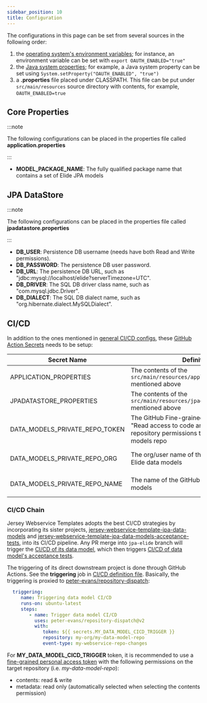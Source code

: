```yaml
---
sidebar_position: 10
title: Configuration
---
```


[//]: # (Copyright Jiaqi Liu)

[//]: # (Licensed under the Apache License, Version 2.0 &#40;the "License"&#41;;)
[//]: # (you may not use this file except in compliance with the License.)
[//]: # (You may obtain a copy of the License at)

[//]: # (    http://www.apache.org/licenses/LICENSE-2.0)

[//]: # (Unless required by applicable law or agreed to in writing, software)
[//]: # (distributed under the License is distributed on an "AS IS" BASIS,)
[//]: # (WITHOUT WARRANTIES OR CONDITIONS OF ANY KIND, either express or implied.)
[//]: # (See the License for the specific language governing permissions and)
[//]: # (limitations under the License.)

The configurations in this page can be set from several sources in the following order:

1. the [operating system's environment variables]; for instance, an environment variable can be set with
   `export OAUTH_ENABLED="true"`
2. the [Java system properties]; for example, a Java system property can be set using
   `System.setProperty("OAUTH_ENABLED", "true")`
3. a **.properties** file placed under CLASSPATH. This file can be put under `src/main/resources` source directory with
   contents, for example, `OAUTH_ENABLED=true`

Core Properties
---------------

:::note

The following configurations can be placed in the properties file called **application.properties**

:::

- **MODEL_PACKAGE_NAME**: The fully qualified package name that contains a set of Elide JPA models

JPA DataStore
-------------

:::note

The following configurations can be placed in the properties file called **jpadatastore.properties**

:::

- **DB_USER**: Persistence DB username (needs have both Read and Write permissions).
- **DB_PASSWORD**: The persistence DB user password.
- **DB_URL**: The persistence DB URL, such as "jdbc:mysql://localhost/elide?serverTimezone=UTC".
- **DB_DRIVER**: The SQL DB driver class name, such as "com.mysql.jdbc.Driver".
- **DB_DIALECT**: The SQL DB dialect name, such as "org.hibernate.dialect.MySQLDialect".

CI/CD
-----

<!-- markdown-link-check-disable -->
In addition to the ones mentioned in [general CI/CD configs](../configuration#cicd), these
[GitHub Action Secrets][GitHub Action - How to set up] needs to be setup:
<!-- markdown-link-check-enable -->

| Secret Name                    | Definition                                                                                                                          | How to Get                                                                                                                                                                                                         |
|--------------------------------|-------------------------------------------------------------------------------------------------------------------------------------|--------------------------------------------------------------------------------------------------------------------------------------------------------------------------------------------------------------------|
| APPLICATION_PROPERTIES         | The contents of the `src/main/resources/application.properties` mentioned above                                                     | See [Core Properties](#core-properties) section above                                                                                                                                                              |
| JPADATASTORE_PROPERTIES        | The contents of the `src/main/resources/jpadatastore.properties` mentioned above                                                    | See [JPA DataStore](#jpa-datastore) section above                                                                                                                                                                  |
| DATA_MODELS_PRIVATE_REPO_TOKEN | The GitHub Fine-grained token with at least "Read access to code and metadata" repository permissions to the Elide data models repo | [Creating a fine-grained personal access token](https://docs.github.com/en/authentication/keeping-your-account-and-data-secure/managing-your-personal-access-tokens#creating-a-fine-grained-personal-access-token) |
| DATA_MODELS_PRIVATE_REPO_ORG   | The org/user name of the GitHub repo for Elide data models                                                                          | For [this example](https://github.com/QubitPi/jersey-webservice-template-jpa-data-models), DATA_MODELS_PRIVATE_REPO_ORG is "QubitPi"                                                                               |
| DATA_MODELS_PRIVATE_REPO_NAME  | The name of the GitHub repo for Elide data models                                                                                   | For [this example](https://github.com/QubitPi/jersey-webservice-template-jpa-data-models), DATA_MODELS_PRIVATE_REPO_NAME is "jersey-webservice-template"                                                           |

### CI/CD Chain

Jersey Webservice Templates adopts the best CI/CD strategies by incorporating its sister projects, [jersey-webservice-template-jpa-data-models] and
[jersey-webservice-template-jpa-data-models-acceptance-tests], into its CI/CD pipeline. Any PR merge into `jpa-elide` branch will trigger the
[CI/CD of its data model](https://github.com/QubitPi/jersey-webservice-template-jpa-data-models/actions), which then triggers
[CI/CD of data model's acceptance tests](https://github.com/QubitPi/jersey-webservice-template-jpa-data-models-acceptance-tests/actions).

The triggering of its direct downstream project is done through GitHub Actions. See the **triggering** job in [CI/CD definition file]. Basically, the triggering is proxied to
[peter-evans/repository-dispatch]:

```yaml
  triggering:
     name: Triggering data model CI/CD
     runs-on: ubuntu-latest
     steps:
        - name: Trigger data model CI/CD
          uses: peter-evans/repository-dispatch@v2
          with:
             token: ${{ secrets.MY_DATA_MODEL_CICD_TRIGGER }}
             repository: my-org/my-data-model-repo
             event-type: my-webservice-repo-changes
```

For **MY_DATA_MODEL_CICD_TRIGGER** token, it is recommended to use a
[fine-grained personal access token](https://docs.github.com/en/authentication/keeping-your-account-and-data-secure/managing-your-personal-access-tokens#creating-a-fine-grained-personal-access-token)
with the following permissions on the target repository (i.e. _my-data-model-repo_):

- contents: read & write
- metadata: read only (automatically selected when selecting the contents permission)

[CI/CD definition file]: https://github.com/QubitPi/jersey-webservice-template/blob/jpa-elide/.github/workflows/ci-cd.yml

[GitHub Action - How to set up]: https://docs.github.com/en/actions/security-guides/encrypted-secrets

[Java system properties]: https://docs.oracle.com/javase/tutorial/essential/environment/sysprop.html
[jersey-webservice-template-jpa-data-models]: https://github.com/QubitPi/jersey-webservice-template-jpa-data-models
[jersey-webservice-template-jpa-data-models-acceptance-tests]: https://github.com/QubitPi/jersey-webservice-template-jpa-data-models-acceptance-tests

[operating system's environment variables]: https://docs.oracle.com/javase/tutorial/essential/environment/env.html

[peter-evans/repository-dispatch]: https://github.com/peter-evans/repository-dispatch
